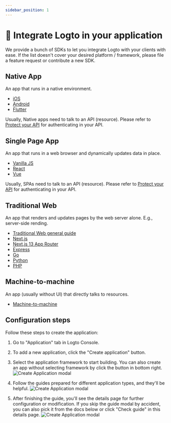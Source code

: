 ```yaml
---
sidebar_position: 1
---
```


# 🔗 Integrate Logto in your application

We provide a bunch of SDKs to let you integrate Logto with your clients with ease. If the list doesn't cover your desired platform / framework, please file a feature request or contribute a new SDK.

## Native App

An app that runs in a native environment.

- [iOS](../../../sdk/ios/README.mdx)
- [Android](../../../sdk/android/README.mdx)
- [Flutter](../../../sdk/flutter/README.mdx)

Usually, Native apps need to talk to an API (resource). Please refer to [Protect your API](../protect-your-api/README.mdx) for authenticating in your API.

## Single Page App

An app that runs in a web browser and dynamically updates data in place.

- [Vanilla JS](../../../sdk/vanilla-js/README.mdx)
- [React](../../../sdk/react/README.mdx)
- [Vue](../../../sdk/vue.mdx)

Usually, SPAs need to talk to an API (resource). Please refer to [Protect your API](../protect-your-api/README.mdx) for authenticating in your API.

## Traditional Web

An app that renders and updates pages by the web server alone. E.g., server-side rending.

- [Traditional Web general guide](../../../sdk/traditional.mdx)
- [Next.js](../../../sdk/next-js/README.mdx)
- [Next.js 13 App Router](../../../sdk/next-js-13/README.mdx)
- [Express](../../../sdk/express/README.mdx)
- [Go](../../../sdk/go/README.mdx)
- [Python](../../../sdk/python/README.mdx)
- [PHP](../../../sdk/php/README.mdx)

## Machine-to-machine

An app (usually without UI) that directly talks to resources.

- [Machine-to-machine](../../../sdk/machine-to-machine.mdx)

## Configuration steps

Follow these steps to create the application:

1. Go to "Application" tab in Logto Console.

2. To add a new application, click the "Create application" button.

3. Select the application framework to start building. You can also create an app without selecting framework by click the button in bottom right.
   ![Create Application modal](./assets/create-app-select-framework.png)

4. Follow the guides prepared for different application types, and they'll be helpful.
   ![Create Application modal](./assets/create-app-sdk-guide.png)

5. After finishing the guide, you'll see the details page for further configuration or modification. If you skip the guide modal by accident, you can also pick it from the docs below or click "Check guide" in this details page.
   ![Create Application modal](./assets/create-app-detail-page.png)
